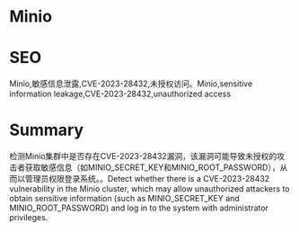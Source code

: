 # Minio
# SEO
Minio,敏感信息泄露,CVE-2023-28432,未授权访问。Minio,sensitive information leakage,CVE-2023-28432,unauthorized access
# Summary
检测Minio集群中是否存在CVE-2023-28432漏洞，该漏洞可能导致未授权的攻击者获取敏感信息（如MINIO_SECRET_KEY和MINIO_ROOT_PASSWORD），从而以管理员权限登录系统。。Detect whether there is a CVE-2023-28432 vulnerability in the Minio cluster, which may allow unauthorized attackers to obtain sensitive information (such as MINIO_SECRET_KEY and MINIO_ROOT_PASSWORD) and log in to the system with administrator privileges.
